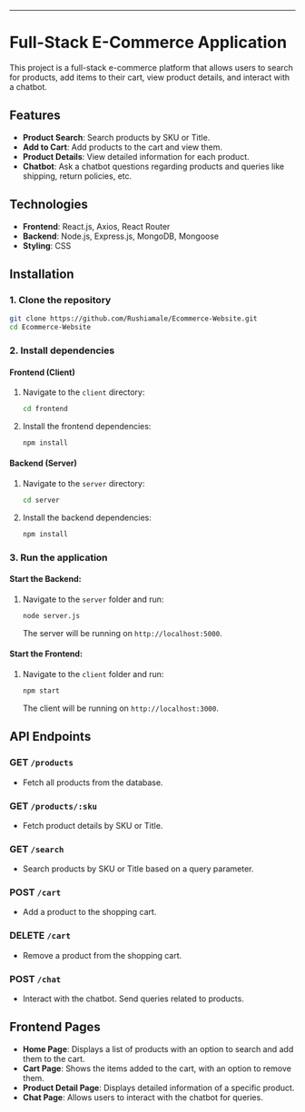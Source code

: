 
---

# Full-Stack E-Commerce Application

This project is a full-stack e-commerce platform that allows users to search for products, add items to their cart, view product details, and interact with a chatbot.

## Features

- **Product Search**: Search products by SKU or Title.
- **Add to Cart**: Add products to the cart and view them.
- **Product Details**: View detailed information for each product.
- **Chatbot**: Ask a chatbot questions regarding products and queries like shipping, return policies, etc.

## Technologies

- **Frontend**: React.js, Axios, React Router
- **Backend**: Node.js, Express.js, MongoDB, Mongoose
- **Styling**: CSS

## Installation

### 1. Clone the repository

```bash
git clone https://github.com/Rushiamale/Ecommerce-Website.git
cd Ecommerce-Website
```

### 2. Install dependencies

#### Frontend (Client)
1. Navigate to the `client` directory:
   ```bash
   cd frontend
   ```
2. Install the frontend dependencies:
   ```bash
   npm install
   ```

#### Backend (Server)
1. Navigate to the `server` directory:
   ```bash
   cd server
   ```
2. Install the backend dependencies:
   ```bash
   npm install
   ```

### 3. Run the application

#### Start the Backend:
1. Navigate to the `server` folder and run:
   ```bash
   node server.js
   ```

   The server will be running on `http://localhost:5000`.

#### Start the Frontend:
1. Navigate to the `client` folder and run:
   ```bash
   npm start
   ```

   The client will be running on `http://localhost:3000`.

## API Endpoints

### **GET** `/products`
- Fetch all products from the database.

### **GET** `/products/:sku`
- Fetch product details by SKU or Title.

### **GET** `/search`
- Search products by SKU or Title based on a query parameter.

### **POST** `/cart`
- Add a product to the shopping cart.

### **DELETE** `/cart`
- Remove a product from the shopping cart.

### **POST** `/chat`
- Interact with the chatbot. Send queries related to products.

## Frontend Pages

- **Home Page**: Displays a list of products with an option to search and add them to the cart.
- **Cart Page**: Shows the items added to the cart, with an option to remove them.
- **Product Detail Page**: Displays detailed information of a specific product.
- **Chat Page**: Allows users to interact with the chatbot for queries.




